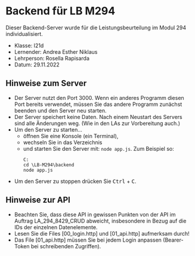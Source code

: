 # Backend für LB M294

Dieser Backend-Server wurde für die Leistungsbeurteilung im Modul 294 individualisiert.

- Klasse: I21d
- Lernender: Andrea Esther Niklaus
- Lehrperson: Rosella Rapisarda
- Datum: 29.11.2022

## Hinweise zum Server

- Der Server nutzt den Port 3000. Wenn ein anderes Programm diesen Port bereits verwendet, müssen Sie das andere Programm zunächst beenden und den Server neu starten.
- Der Server speichert keine Daten. Nach einem Neustart des Servers sind alle Änderungen weg. (Wie in den LAs zur Vorbereitung auch.)
- Um den Server zu starten...
  - öffnen Sie eine Konsole (ein Terminal),
  - wechseln Sie in das Verzeichnis
  - und starten Sie den Server mit: `node app.js`.
    Zum Beispiel so:
    ```
    C:
    cd \LB-M294\backend
    node app.js
    ```
- Um den Server zu stoppen drücken Sie <kbd>Ctrl</kbd> + <kbd>C</kbd>.

## Hinweise zur API

- Beachten Sie, dass diese API in gewissen Punkten von der API im Auftrag LA_294_8429_CRUD abweicht, insbesondere in Bezug auf die IDs der einzelnen Datenelemente.
- Lesen Sie die Files [00_login.http] und [01_api.http] aufmerksam durch!
- Das File [01_api.http] müssen Sie bei jedem Login anpassen (Bearer-Token bei schreibenden Zugriffen).
